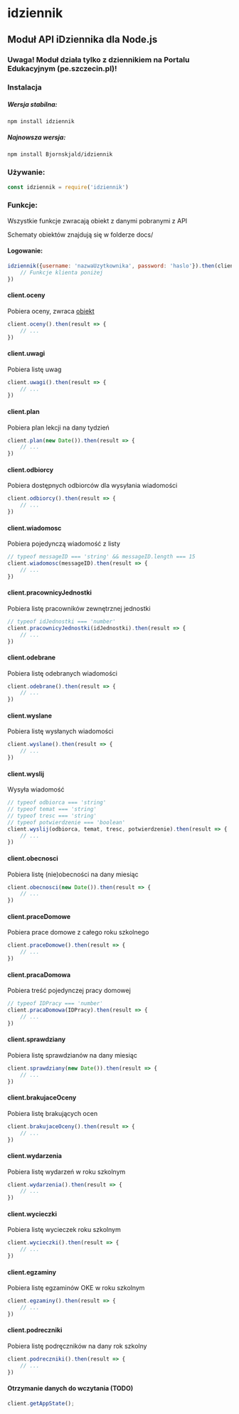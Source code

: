 # idziennik
## Moduł API iDziennika dla Node.js

### Uwaga! Moduł działa tylko z dziennikiem na Portalu Edukacyjnym (pe.szczecin.pl)!

### Instalacja

##### Wersja stabilna:
```
npm install idziennik
```

##### Najnowsza wersja:
```
npm install Bjornskjald/idziennik
```

### Używanie:

```javascript
const idziennik = require('idziennik')
```

### Funkcje:

Wszystkie funkcje zwracają obiekt z danymi pobranymi z API

Schematy obiektów znajdują się w folderze docs/

#### Logowanie:
```javascript
idziennik({username: 'nazwaUzytkownika', password: 'haslo'}).then(client => {
	// Funkcje klienta poniżej
})
```

#### client.oceny
Pobiera oceny, zwraca [obiekt](https://github.com/Bjornskjald/idziennik/blob/master/docs/client.oceny.md)
```javascript
client.oceny().then(result => {
	// ...
})
```


#### client.uwagi
Pobiera listę uwag
```javascript
client.uwagi().then(result => {
	// ...
})
```

#### client.plan
Pobiera plan lekcji na dany tydzień
```javascript
client.plan(new Date()).then(result => {
	// ...
})
```

#### client.odbiorcy
Pobiera dostępnych odbiorców dla wysyłania wiadomości
```javascript
client.odbiorcy().then(result => {
	// ...
})
```

#### client.wiadomosc
Pobiera pojedynczą wiadomość z listy
```javascript
// typeof messageID === 'string' && messageID.length === 15
client.wiadomosc(messageID).then(result => { 
	// ...
})
```

#### client.pracownicyJednostki
Pobiera listę pracowników zewnętrznej jednostki
```javascript
// typeof idJednostki === 'number'
client.pracownicyJednostki(idJednostki).then(result => {
	// ...
})
```

#### client.odebrane
Pobiera listę odebranych wiadomości
```javascript
client.odebrane().then(result => {
	// ...
})
```

#### client.wyslane
Pobiera listę wysłanych wiadomości
```javascript
client.wyslane().then(result => {
	// ...
})
```

#### client.wyslij
Wysyła wiadomość
```javascript
// typeof odbiorca === 'string'
// typeof temat === 'string'
// typeof tresc === 'string'
// typeof potwierdzenie === 'boolean'
client.wyslij(odbiorca, temat, tresc, potwierdzenie).then(result => {
	// ...
})
```

#### client.obecnosci
Pobiera listę (nie)obecności na dany miesiąc
```javascript
client.obecnosci(new Date()).then(result => {
	// ...
})
```

#### client.praceDomowe
Pobiera prace domowe z całego roku szkolnego
```javascript
client.praceDomowe().then(result => {
	// ...
})
```

#### client.pracaDomowa
Pobiera treść pojedynczej pracy domowej
```javascript
// typeof IDPracy === 'number'
client.pracaDomowa(IDPracy).then(result => {
	// ...
})
```

#### client.sprawdziany
Pobiera listę sprawdzianów na dany miesiąc
```javascript
client.sprawdziany(new Date()).then(result => {
	// ...
})
```

#### client.brakujaceOceny
Pobiera listę brakujących ocen
```javascript
client.brakujaceOceny().then(result => {
	// ...
})
```

#### client.wydarzenia
Pobiera listę wydarzeń w roku szkolnym
```javascript
client.wydarzenia().then(result => {
	// ...
})
```

#### client.wycieczki
Pobiera listę wycieczek roku szkolnym
```javascript
client.wycieczki().then(result => {
	// ...
})
```

#### client.egzaminy
Pobiera listę egzaminów OKE w roku szkolnym
```javascript
client.egzaminy().then(result => {
	// ...
})
```

#### client.podreczniki
Pobiera listę podręczników na dany rok szkolny
```javascript
client.podreczniki().then(result => {
	// ...
})
```



#### Otrzymanie danych do wczytania (TODO)
```javascript
client.getAppState(); 
```

